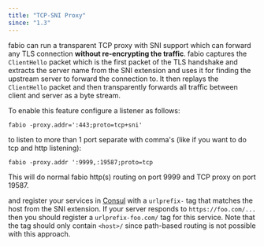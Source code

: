 ```yaml
---
title: "TCP-SNI Proxy"
since: "1.3"
---
```


fabio can run a transparent TCP proxy with SNI support which can forward any TLS connection
**without re-encrypting the traffic**. fabio captures the `ClientHello` packet which is the
first packet of the TLS handshake and extracts the server name from the SNI extension and
uses it for finding the upstream server to forward the connection to. It then replays the
`ClientHello` packet and then transparently forwards all traffic between client and server
as a byte stream.

To enable this feature configure a listener as follows:

```
fabio -proxy.addr=':443;proto=tcp+sni'
```

to listen to more than 1 port separate with comma's (like if you want to do tcp and http listening):
```
fabio -proxy.addr ':9999,:19587;proto=tcp
```
This will do normal fabio http(s) routing on port 9999 and TCP proxy on port 19587.

and register your services in [Consul](https://consul.io/) with a `urlprefix-` tag that
matches the host from the SNI extension. If your server responds to `https://foo.com/...`
then you should register a `urlprefix-foo.com/` tag for this service. Note that the tag
should only contain  `<host>/` since path-based routing is not possible with this approach.
